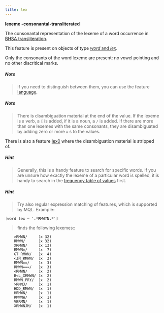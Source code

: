 ```yaml
---
title: lex
---
```


**lexeme -consonantal-transliterated**


The consonantal representation of the lexeme of a word occurrence in
[BHSA transliteration]({{site.tfd}}/Writing/Hebrew.html).

This feature is present on objects of type [*word* and *lex*](otype).

Only the consonants of the word lexeme are present: no vowel pointing and no other diacritical marks.

##### Note
> If you need to distinguish between them, you can use the feature [language](language).
 
##### Note
> There is disambiguation material at the end of the value.
If the lexeme is a verb, a `[` is added, if it is a noun, a `/` is added.
If there are more than one lexemes with the same consonants, they are disambiguated by adding
zero or more `=` s to the values.

There is also a feature [lex0](lex0) where the disambiguation material is stripped of.

##### Hint
> Generally, this is a handy feature to search for specific words.
If you are unsure how exactly the lexeme of a particular word is spelled, it is handy to search in the
[frequency table of values](../index/lex)
first. 

##### Hint
> Try also regular expression matching of features, which is supported by MQL. Example::

    [word lex ~ '.*RMW?N.*']

>finds the following lexemes::

        >RMWN/     (x 32)
        RMWN/      (x 32)
        XRMWN/     (x 13)
        RMWN=/     (x  7)
        GT_RMWN/   (x  4)
        <JN_RMWN/  (x  3)
        RMWN==/    (x  3)
        RMWN===/   (x  3)
        <RMWN/     (x  2)
        B<L_XRMWN/ (x  2)
        RMWN_PRY/  (x  2)
        >RMNJ/     (x  1)
        HDD_RMWN/  (x  1)
        HRMWN/     (x  1)
        RMWNW/     (x  1)
        VBRMN/     (x  1)
        XRMWNJM/   (x  1)


